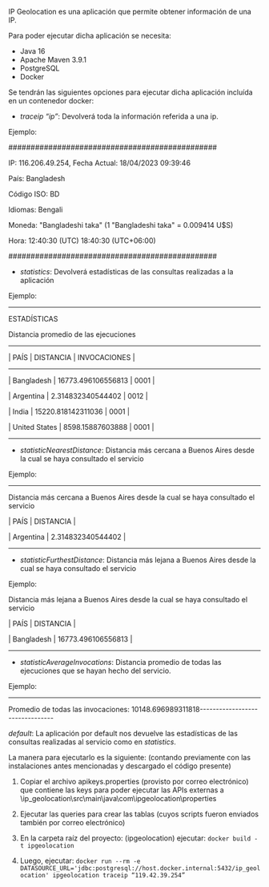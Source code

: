 IP Geolocation es una aplicación que permite obtener información de una IP.

Para poder ejecutar dicha aplicación se necesita:
* Java 16
* Apache Maven 3.9.1
* PostgreSQL
* Docker

Se tendrán las siguientes opciones para ejecutar dicha aplicación incluída en un contenedor docker:
* *traceip “ip”*: Devolverá toda la información referida a una ip.

Ejemplo:

###############################################

IP: 116.206.49.254, Fecha Actual: 18/04/2023 09:39:46

País: Bangladesh

Código ISO: BD

Idiomas:  Bengali

Moneda: "Bangladeshi taka" (1 "Bangladeshi taka" = 0.009414 U$S)

Hora: 12:40:30 (UTC) 18:40:30 (UTC+06:00) 

###############################################


* *statistics*: Devolverá estadísticas de las consultas realizadas a la aplicación

Ejemplo:
 
--------------------------------
 
 ESTADÍSTICAS         
 
 Distancia promedio de las ejecuciones         

--------------------------------

| PAÍS       | DISTANCIA | INVOCACIONES |

--------------------------------

| Bangladesh | 16773.496106556813 | 0001 |

| Argentina  | 2.314832340544402 | 0012 |

| India      | 15220.818142311036 | 0001 |

| United States | 8598.15887603888 | 0001 |

--------------------------------

* *statisticNearestDistance*: Distancia más cercana a Buenos Aires desde la cual se haya consultado el servicio

Ejemplo:

--------------------------------

Distancia más cercana a Buenos Aires desde la cual se haya consultado el servicio 

| PAÍS       | DISTANCIA |

| Argentina  | 2.314832340544402 |

--------------------------------

* *statisticFurthestDistance*: Distancia más lejana a Buenos Aires desde la cual se haya consultado el servicio

Ejemplo:

Distancia más lejana a Buenos Aires desde la cual se haya consultado el servicio 

| PAÍS       | DISTANCIA |

| Bangladesh | 16773.496106556813 |

--------------------------------

* *statisticAverageInvocations*: Distancia promedio de todas las ejecuciones que se hayan hecho del servicio. 

Ejemplo:

--------------------------------

Promedio de todas las invocaciones: 10148.696989311818--------------------------------

*default*: La aplicación por default nos devuelve las estadísticas de las consultas realizadas al servicio como en *statistics*.

La manera para ejecutarlo es la siguiente: (contando previamente con las instalaciones antes mencionadas y descargado el código presente)

1. Copiar el archivo apikeys.properties (provisto por correo electrónico) que contiene las keys para poder ejecutar las APIs externas a \ip_geolocation\src\main\java\com\ipgeolocation\properties 

2. Ejecutar las queries para crear las tablas (cuyos scripts fueron enviados también por correo electrónico)
3. En la carpeta raíz del proyecto: (ipgeolocation) ejecutar: 
`docker build -t ipgeolocation`
4. Luego, ejecutar:
	`docker run --rm -e DATASOURCE_URL='jdbc:postgresql://host.docker.internal:5432/ip_geolocation' ipgeolocation traceip “119.42.39.254” `


